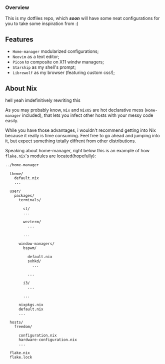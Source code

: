 ### Overview

This is my dotfiles repo, which ***soon*** will have some neat configurations for you to take some inspiration from :)

## Features

* <code>Home-manager</code> modularized configurations;
* <code>Neovim</code> as a text editor;
* <code>Picom</code> to composite on X11 windw managers;
* <code>Starship</code> as my shell's prompt;
* <code>Librewolf</code> as my browser (featuring custom css!);

## About Nix

hell yeah imdefinitively rewriting this

As you may probably know, <code>Nix</code> and <code>NixOS</code> are hot declarative mess (<code>Home-manager</code> included), that lets you infect other hosts with your messy code easily.

While you have those advantages, i wouldn't recommend getting into Nix because it really is time consuming. Feel free to go ahead and jumping into it, but expect something totally diffrent from other distributions.

Speaking about home-manager, right below this is an example of how <code>flake.nix</code>'s modules are located(hopefully):

    ../home-manager

      theme/
        default.nix
        ...

      user/
        packages/
          terminals/

            st/
            ...
  
            wezterm/
              ...

            ...

          window-managers/
            bspwm/

              default.nix
              sxhkd/
                ...

              ...

            i3/
              ...

            ...

          nixpkgs.nix
          default.nix
          ...

      hosts/
        freedom/

          configuration.nix
          hardware-configuration.nix
          ...

      flake.nix
      flake.lock